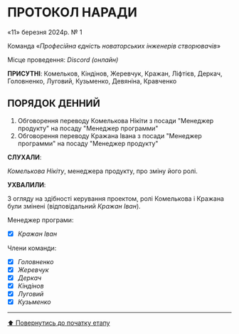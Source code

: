 # ПРОТОКОЛ НАРАДИ

«11» березня 2024р. № 1

Команда «*Професійна єдність новаторських інженерів створювачів*»

Місце проведення: *Discord (онлайн)*


**ПРИСУТНІ**: Комельков, Кіндінов, Жеревчук, Кражан, Ліфтієв, Деркач, Головненко, Луговий, Кузьменко, Девяніна, Кравченко

## ПОРЯДОК ДЕННИЙ

1. Обговорення переводу Комелькова Нікіти з посади "Менеджер продукту" на посаду "Менеджер программи"
2. Обговорення переводу Кражана Івана з посади "Менеджер программи" на посаду "Менеджер продукту"

**СЛУХАЛИ**:

*Комелькова Нікіту*, менеджера продукту, про зміну його ролі.

**УХВАЛИЛИ**:

З огляду на здібності керування проектом, ролі Комелькова і Кражана були змінені (відповідальний *Кражан Іван*).


Менеджер програми: 		
- [X] *Кражан Іван*

Члени команди:			

- [X] *Головненко*
- [X] *Жеревчук*
- [X] *Деркач*
- [X] *Кіндінов*
- [X] *Луговий*
- [X] *Кузьменко*

---
[:arrow_up: Повернутись до початку етапу](/docs/1.Envisioning/README.md)
